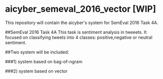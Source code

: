 # aicyber_semeval_2016_vector [WIP]

This repository will contain the aicyber's system for SemEval 2016 Task 4A.

##SemEval 2016 Task 4A
This task is sentiment analysis in tweeets. It focused on classifying tweets into 4 classes: positive,negative or neutral sentiment.

##Two system will be included:

###1) system based on bag-of-ngram

###2) system based on vector

